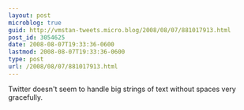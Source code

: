 ```yaml
---
layout: post
microblog: true
guid: http://vmstan-tweets.micro.blog/2008/08/07/881017913.html
post_id: 3054625
date: 2008-08-07T19:33:36-0600
lastmod: 2008-08-07T19:33:36-0600
type: post
url: /2008/08/07/881017913.html
---
```

Twitter doesn't seem to handle big strings of text without spaces very gracefully.
